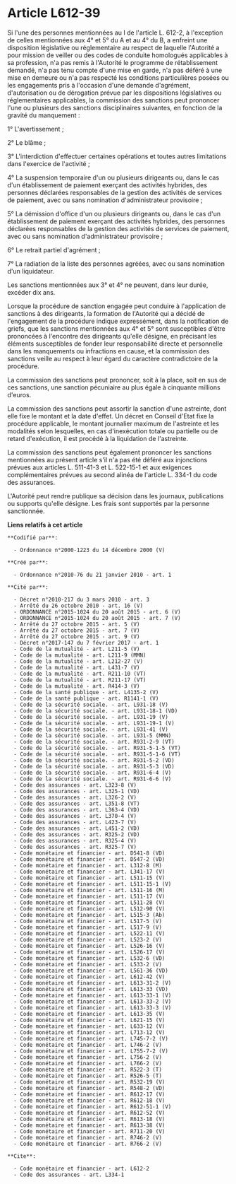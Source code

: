 # Article L612-39

Si l'une des personnes mentionnées au I de l'article L. 612-2, à l'exception de celles mentionnées aux 4° et 5° du A et au 4°
du B, a enfreint une disposition législative ou réglementaire au respect de laquelle l'Autorité a pour mission de veiller ou
des codes de conduite homologués applicables à sa profession, n'a pas remis à l'Autorité le programme de rétablissement
demandé, n'a pas tenu compte d'une mise en garde, n'a pas déféré à une mise en demeure ou n'a pas respecté les conditions
particulières posées ou les engagements pris à l'occasion d'une demande d'agrément, d'autorisation ou de dérogation prévue
par les dispositions législatives ou réglementaires applicables, la commission des sanctions peut prononcer l'une ou
plusieurs des sanctions disciplinaires suivantes, en fonction de la gravité du manquement : 

1° L'avertissement ; 

2° Le blâme ; 

3° L'interdiction d'effectuer certaines opérations et toutes autres limitations dans l'exercice de l'activité ; 

4° La suspension temporaire d'un ou plusieurs dirigeants ou, dans le cas d'un établissement de paiement exerçant des
activités hybrides, des personnes déclarées responsables de la gestion des activités de services de paiement, avec ou sans
nomination d'administrateur provisoire ; 

5° La démission d'office d'un ou plusieurs dirigeants ou, dans le cas d'un établissement de paiement exerçant des activités
hybrides, des personnes déclarées responsables de la gestion des activités de services de paiement, avec ou sans nomination
d'administrateur provisoire ; 

6° Le retrait partiel d'agrément ; 

7° La radiation de la liste des personnes agréées, avec ou sans nomination d'un liquidateur. 

Les sanctions mentionnées aux 3° et 4° ne peuvent, dans leur durée, excéder dix ans. 

Lorsque la procédure de sanction engagée peut conduire à l'application de sanctions à des dirigeants, la formation de
l'Autorité qui a décidé de l'engagement de la procédure indique expressément, dans la notification de griefs, que les
sanctions mentionnées aux 4° et 5° sont susceptibles d'être prononcées à l'encontre des dirigeants qu'elle désigne, en
précisant les éléments susceptibles de fonder leur responsabilité directe et personnelle dans les manquements ou infractions
en cause, et la commission des sanctions veille au respect à leur égard du caractère contradictoire de la procédure. 

La commission des sanctions peut prononcer, soit à la place, soit en sus de ces sanctions, une sanction pécuniaire au plus
égale à cinquante millions d'euros. 

La commission des sanctions peut assortir la sanction d'une astreinte, dont elle fixe le montant et la date d'effet. Un
décret en Conseil d'Etat fixe la procédure applicable, le montant journalier maximum de l'astreinte et les modalités selon
lesquelles, en cas d'inexécution totale ou partielle ou de retard d'exécution, il est procédé à la liquidation de
l'astreinte. 

La commission des sanctions peut également prononcer les sanctions mentionnées au présent article s'il n'a pas été déféré aux
injonctions prévues aux articles L. 511-41-3 et L. 522-15-1 et aux exigences complémentaires prévues au second alinéa de
l'article L. 334-1 du code des assurances.

L'Autorité peut rendre publique sa décision dans les journaux, publications ou supports qu'elle désigne. Les frais sont
supportés par la personne sanctionnée.

**Liens relatifs à cet article**

	**Codifié par**:

	  - Ordonnance n°2000-1223 du 14 décembre 2000 (V)

	**Créé par**:

	  - Ordonnance n°2010-76 du 21 janvier 2010 - art. 1

	**Cité par**:

	  - Décret n°2010-217 du 3 mars 2010 - art. 3
	  - Arrêté du 26 octobre 2010 - art. 16 (V)
	  - ORDONNANCE n°2015-1024 du 20 août 2015 - art. 6 (V)
	  - ORDONNANCE n°2015-1024 du 20 août 2015 - art. 7 (V)
	  - Arrêté du 27 octobre 2015 - art. 5 (V)
	  - Arrêté du 27 octobre 2015 - art. 7 (V)
	  - Arrêté du 27 octobre 2015 - art. 9 (V)
	  - Décret n°2017-147 du 7 février 2017 - art. 1
	  - Code de la mutualité - art. L211-5 (V)
	  - Code de la mutualité - art. L211-9 (MMN)
	  - Code de la mutualité - art. L212-27 (V)
	  - Code de la mutualité - art. L431-7 (V)
	  - Code de la mutualité - art. R211-10 (VT)
	  - Code de la mutualité - art. R211-17 (VT)
	  - Code de la mutualité - art. R414-3 (V)
	  - Code de la santé publique - art. L4135-2 (V)
	  - Code de la santé publique - art. R1141-1 (V)
	  - Code de la sécurité sociale. - art. L931-18 (V)
	  - Code de la sécurité sociale. - art. L931-18-1 (VD)
	  - Code de la sécurité sociale. - art. L931-19 (V)
	  - Code de la sécurité sociale. - art. L931-19-1 (V)
	  - Code de la sécurité sociale. - art. L931-41 (V)
	  - Code de la sécurité sociale. - art. L931-5 (MMN)
	  - Code de la sécurité sociale. - art. R931-2-9 (VT)
	  - Code de la sécurité sociale. - art. R931-5-1-5 (VT)
	  - Code de la sécurité sociale. - art. R931-5-1-6 (VT)
	  - Code de la sécurité sociale. - art. R931-5-2 (VD)
	  - Code de la sécurité sociale. - art. R931-5-3 (VD)
	  - Code de la sécurité sociale. - art. R931-6-4 (V)
	  - Code de la sécurité sociale. - art. R931-6-6 (V)
	  - Code des assurances - art. L323-8 (V)
	  - Code des assurances - art. L325-1 (VD)
	  - Code des assurances - art. L326-2 (V)
	  - Code des assurances - art. L351-8 (VT)
	  - Code des assurances - art. L363-4 (VD)
	  - Code des assurances - art. L370-4 (V)
	  - Code des assurances - art. L423-7 (V)
	  - Code des assurances - art. L451-2 (VD)
	  - Code des assurances - art. R325-2 (VD)
	  - Code des assurances - art. R325-4 (V)
	  - Code des assurances - art. R325-7 (V)
	  - Code monétaire et financier - art. D541-8 (VD)
	  - Code monétaire et financier - art. D547-2 (VD)
	  - Code monétaire et financier - art. L312-8 (M)
	  - Code monétaire et financier - art. L341-17 (V)
	  - Code monétaire et financier - art. L511-15 (V)
	  - Code monétaire et financier - art. L511-15-1 (V)
	  - Code monétaire et financier - art. L511-16 (M)
	  - Code monétaire et financier - art. L511-17 (V)
	  - Code monétaire et financier - art. L511-28 (V)
	  - Code monétaire et financier - art. L512-90 (V)
	  - Code monétaire et financier - art. L515-3 (Ab)
	  - Code monétaire et financier - art. L517-5 (V)
	  - Code monétaire et financier - art. L517-9 (V)
	  - Code monétaire et financier - art. L522-11 (V)
	  - Code monétaire et financier - art. L523-2 (V)
	  - Code monétaire et financier - art. L526-16 (V)
	  - Code monétaire et financier - art. L526-17 (V)
	  - Code monétaire et financier - art. L532-6 (VD)
	  - Code monétaire et financier - art. L533-2 (V)
	  - Code monétaire et financier - art. L561-36 (VD)
	  - Code monétaire et financier - art. L612-42 (V)
	  - Code monétaire et financier - art. L613-31-2 (V)
	  - Code monétaire et financier - art. L613-33 (VD)
	  - Code monétaire et financier - art. L613-33-1 (V)
	  - Code monétaire et financier - art. L613-33-2 (V)
	  - Code monétaire et financier - art. L613-33-3 (V)
	  - Code monétaire et financier - art. L613-35 (V)
	  - Code monétaire et financier - art. L621-15 (V)
	  - Code monétaire et financier - art. L633-12 (V)
	  - Code monétaire et financier - art. L713-12 (V)
	  - Code monétaire et financier - art. L745-7-2 (V)
	  - Code monétaire et financier - art. L746-2 (V)
	  - Code monétaire et financier - art. L755-7-2 (V)
	  - Code monétaire et financier - art. L756-2 (V)
	  - Code monétaire et financier - art. L766-2 (V)
	  - Code monétaire et financier - art. R522-3 (T)
	  - Code monétaire et financier - art. R526-5 (T)
	  - Code monétaire et financier - art. R532-19 (V)
	  - Code monétaire et financier - art. R548-2 (VD)
	  - Code monétaire et financier - art. R612-17 (V)
	  - Code monétaire et financier - art. R612-18 (V)
	  - Code monétaire et financier - art. R612-51-1 (V)
	  - Code monétaire et financier - art. R612-52 (V)
	  - Code monétaire et financier - art. R613-18 (V)
	  - Code monétaire et financier - art. R613-38 (V)
	  - Code monétaire et financier - art. R711-20 (V)
	  - Code monétaire et financier - art. R746-2 (V)
	  - Code monétaire et financier - art. R766-2 (V)

	**Cite**:

	  - Code monétaire et financier - art. L612-2
	  - Code des assurances - art. L334-1
